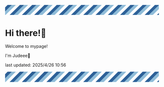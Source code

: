 <!-- Header image -->
<img src="./pokemon/pokemon_36.png" width="1000">

# Hi there!👋

Welcome to mypage!

I'm Judeee🐷

last updated: 2025/4/26 10:56

<!-- Footer image -->
<img src="./pokemon/pokemon_36.png" width="1000">
